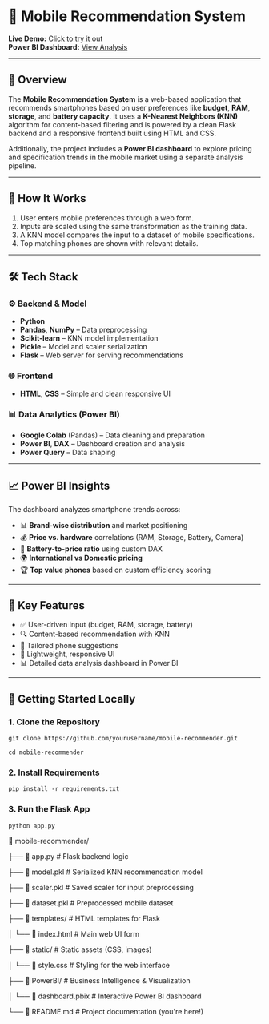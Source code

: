# 📱 Mobile Recommendation System

**Live Demo:** [Click to try it out](https://mobile-recommender-jmwz.onrender.com/)  
**Power BI Dashboard:** [View Analysis](https://app.powerbi.com/view?r=eyJrIjoiMWRkYTA3ZWMtMTNhYy00ODM1LTk1NDYtYmQxOWE3MmRmYjhhIiwidCI6ImQxZjE0MzQ4LWYxYjUtNGEwOS1hYzk5LTdlYmYyMTNjYmM4MSIsImMiOjEwfQ%3D%3D)

---

## 📌 Overview

The **Mobile Recommendation System** is a web-based application that recommends smartphones based on user preferences like **budget**, **RAM**, **storage**, and **battery capacity**. It uses a **K-Nearest Neighbors (KNN)** algorithm for content-based filtering and is powered by a clean Flask backend and a responsive frontend built using HTML and CSS.

Additionally, the project includes a **Power BI dashboard** to explore pricing and specification trends in the mobile market using a separate analysis pipeline.

---

## 🧠 How It Works

1. User enters mobile preferences through a web form.
2. Inputs are scaled using the same transformation as the training data.
3. A KNN model compares the input to a dataset of mobile specifications.
4. Top matching phones are shown with relevant details.

---

## 🛠️ Tech Stack

### ⚙️ Backend & Model
- **Python**
- **Pandas**, **NumPy** – Data preprocessing
- **Scikit-learn** – KNN model implementation
- **Pickle** – Model and scaler serialization
- **Flask** – Web server for serving recommendations

### 🌐 Frontend
- **HTML**, **CSS** – Simple and clean responsive UI

### 📊 Data Analytics (Power BI)
- **Google Colab** (Pandas) – Data cleaning and preparation
- **Power BI**, **DAX** – Dashboard creation and analysis
- **Power Query** – Data shaping

---

## 📈 Power BI Insights

The dashboard analyzes smartphone trends across:

- 📊 **Brand-wise distribution** and market positioning  
- 💰 **Price vs. hardware** correlations (RAM, Storage, Battery, Camera)  
- 🔋 **Battery-to-price ratio** using custom DAX  
- 🌍 **International vs Domestic pricing**  
- 🏆 **Top value phones** based on custom efficiency scoring

---

## 🔑 Key Features

- ✅ User-driven input (budget, RAM, storage, battery)
- 🔍 Content-based recommendation with KNN
- 📱 Tailored phone suggestions
- 🎨 Lightweight, responsive UI
- 📊 Detailed data analysis dashboard in Power BI

---

## 🚀 Getting Started Locally

### 1. Clone the Repository

```git clone https://github.com/yourusername/mobile-recommender.git```

```cd mobile-recommender```

### 2. Install Requirements

```pip install -r requirements.txt```


### 3. Run the Flask App

```python app.py```

📁 mobile-recommender/

├── 📄 app.py               # Flask backend logic

├── 📄 model.pkl            # Serialized KNN recommendation model

├── 📄 scaler.pkl           # Saved scaler for input preprocessing

├── 📄 dataset.pkl          # Preprocessed mobile dataset

├── 📁 templates/           # HTML templates for Flask

│   └── 📄 index.html       # Main web UI form

├── 📁 static/              # Static assets (CSS, images)

│   └── 📄 style.css        # Styling for the web interface

├── 📁 PowerBI/             # Business Intelligence & Visualization

│   └── 📄 dashboard.pbix   # Interactive Power BI dashboard

└── 📄 README.md            # Project documentation (you're here!)


